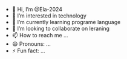 - 👋 Hi, I’m @Ela-2024
- 👀 I’m interested in technology
- 🌱 I’m currently learning programe language
- 💞️ I’m looking to collaborate on leraning
- 📫 How to reach me ...
- 😄 Pronouns: ...
- ⚡ Fun fact: ...

<!---
Ela-2024/Ela-2024 is a ✨ special ✨ repository because its `README.md` (this file) appears on your GitHub profile.
You can click the Preview link to take a look at your changes.
--->
